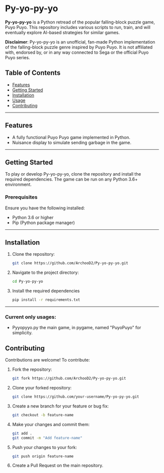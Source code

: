 # Py-yo-py-yo

**Py-yo-py-yo** is a Python retread of the popular falling-block puzzle game, Puyo Puyo. This repository includes various scripts to run, train, and will eventually explore AI-based strategies for similar games.

**Disclaimer**: Py-yo-py-yo is an unofficial, fan-made Python implementation of the falling-block puzzle genre inspired by Puyo Puyo. It is not affiliated with, endorsed by, or in any way connected to Sega or the official Puyo Puyo series.

## Table of Contents
- [Features](#features)
- [Getting Started](#getting-started)
- [Installation](#installation)
- [Usage](#Current_only_usages)
- [Contributing](#contributing)

---

## Features
- A fully functional Puyo Puyo game implemented in Python.
- Nuisance display to simulate sending garbage in the game.

---

## Getting Started
To play or develop Py-yo-py-yo, clone the repository and install the required dependencies. The game can be run on any Python 3.6+ environment.

### Prerequisites
Ensure you have the following installed:
- Python 3.6 or higher
- Pip (Python package manager)

---

## Installation
1. Clone the repository:
   ```bash
   git clone https://github.com/ArchooD2/Py-yo-py-yo.git
   ```
2. Navigate to the project directory:
   ```bash
   cd Py-yo-py-yo
   ```
3. Install the required dependencies
   ```bash
   pip install -r requirements.txt
   ```

---

### Current only usages:

- Pyyopyyo.py
    the main game, in pygame, named "PuyoPuyo" for simplicity.

## Contributing
Contributions are welcome! To contribute:

1. Fork the repository:
   ```bash
   git fork https://github.com/ArchooD2/Py-yo-py-yo.git
   ```

2. Clone your forked repository:
   ```bash
   git clone https://github.com/your-username/Py-yo-py-yo.git
   ```

3. Create a new branch for your feature or bug fix:
   ```bash
   git checkout -b feature-name
   ```

4. Make your changes and commit them:
   ```bash
   git add .
   git commit -m "Add feature-name"
   ```

5. Push your changes to your fork:
   ```bash
   git push origin feature-name
   ```

6. Create a Pull Request on the main repository.
